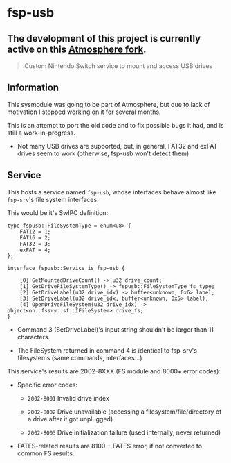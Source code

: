 # fsp-usb

## The development of this project is currently active on this [Atmosphere fork](https://github.com/XorTroll/Atmosphere/tree/fspusb). 

> Custom Nintendo Switch service to mount and access USB drives

## Information

This sysmodule was going to be part of Atmosphere, but due to lack of motivation I stopped working on it for several months.

This is an attempt to port the old code and to fix possible bugs it had, and is still a work-in-progress.

- Not many USB drives are supported, but, in general, FAT32 and exFAT drives seem to work (otherwise, fsp-usb won't detect them)

## Service

This hosts a service named `fsp-usb`, whose interfaces behave almost like `fsp-srv`'s file system interfaces.

This would be it's SwIPC definition:

```
type fspusb::FileSystemType = enum<u8> {
    FAT12 = 1;
    FAT16 = 2;
    FAT32 = 3;
    exFAT = 4;
};

interface fspusb::Service is fsp-usb {
    
    [0] GetMountedDriveCount() -> u32 drive_count;
    [1] GetDriveFileSystemType() -> fspusb::FileSystemType fs_type;
    [2] GetDriveLabel(u32 drive_idx) -> buffer<unknown, 0x6> label;
    [3] SetDriveLabel(u32 drive_idx, buffer<unknown, 0x5> label);
    [4] OpenDriveFileSystem(u32 drive_idx) -> object<nn::fssrv::sf::IFileSystem> drive_fs;
}
```

- Command 3 (SetDriveLabel)'s input string shouldn't be larger than 11 characters.

- The FileSystem returned in command 4 is identical to fsp-srv's filesystems (same commands, interfaces...)

This service's results are 2002-8XXX (FS module and 8000+ error codes):

- Specific error codes:

  - ```2002-8001``` Invalid drive index

  - ```2002-8002``` Drive unavailable (accessing a filesystem/file/directory of a drive after it got unplugged)

  - ```2002-8003``` Drive initialization failure (used internally, never returned)

- FATFS-related results are 8100 + FATFS error, if not converted to common FS results.
